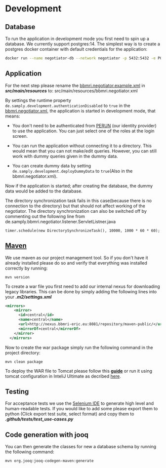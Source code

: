 # Development
## Database

To run the application in development mode you first need to spin up a database. We currently support postgres:14. The simplest way is to create a postgres docker container with default credentials for the application:
```sh
docker run --name negotiator-db --network negotiator -p 5432:5432 -e POSTGRES_PASSWORD=negotiator -e POSTGRES_USER=negotiator -e POSTGRES_DB=negotiator -d postgres:14
```


## Application
For the next step please rename the [bbmri.negotiator.example.xml](src/main/resources/bbmri.negotiator.example.xml) in _**src/main/resources**_ to: src/main/resources/bbmri.negotiator.xml


By settings the runtime property `de.samply.development.authenticationDisabled` to `true` in the [bbmri.negotiator.xml](src/main/resources/bbmri.negotiator.xml),
the application is started in development mode, that means:

- You don't need to be authenticated from [PERUN](https://perun-aai.org/) (our identity provider) to use the application. You can just select one
  of the roles at the login screen.

- You can run the application without connecting it to a directory. This would mean that you can not make/edit queries.
  However, you can still work with dummy queries given in the dummy data.

- You can create dummy data by setting `de.samply.development.deployDummyData` to `true`(Also in the bbmri.negotiator.xml).

Now if the application is started; after creating the database, the dummy data would be added to the database.

The directory synchronization task fails in this case(because there is no connection to the directory) but that should
not affect working of the negotiator. The directory synchronization can also be switched off by commenting out the
following line from de.samply.bbmri.negotiator.listener.ServletListner.java

`timer.schedule(new DirectorySynchronizeTask(), 10000, 1000 * 60 * 60);`

## [Maven](https://maven.apache.org/)
We use maven as our project management tool. So if you don't have it already installed please do so and verify that everything was installed correctly by running:

`mvn version`

To create a war file you first need to add our internal nexus for downloading legacy libraries. This can be done by simply adding the following lines into
your _**.m2/settings.xml**_

```xml
<mirrors>
    <mirror>
      <id>central</id>
      <name>central</name>
      <url>http://nexus.bbmri-eric.eu:8081/repository/maven-public/</url>
      <mirrorOf>central</mirrorOf>
    </mirror>
  </mirrors>
```

Now to create the war package simply run the following command in the project directory:

`mvn clean package`

To deploy the WAR file to Tomcat please follow this **[guide](https://www.baeldung.com/tomcat-deploy-war)** or run it using tomcat configuration in InteliJ Ultimate as decribed [here](https://www.jetbrains.com/idea/guide/tutorials/working-with-apache-tomcat/using-existing-application/).

## Testing

For acceptance tests we use the [Selenium IDE](https://www.selenium.dev/selenium-ide/) to generate high level and human-readable tests.
If you would like to add some please export them to python (Click export test suite, select format) and copy them to _**.github/tests/test_use-cases.py**_

## Code generation with jooq

You can then generate the classes for new a database schema by running the following command:

```
mvn org.jooq:jooq-codegen-maven:generate
```